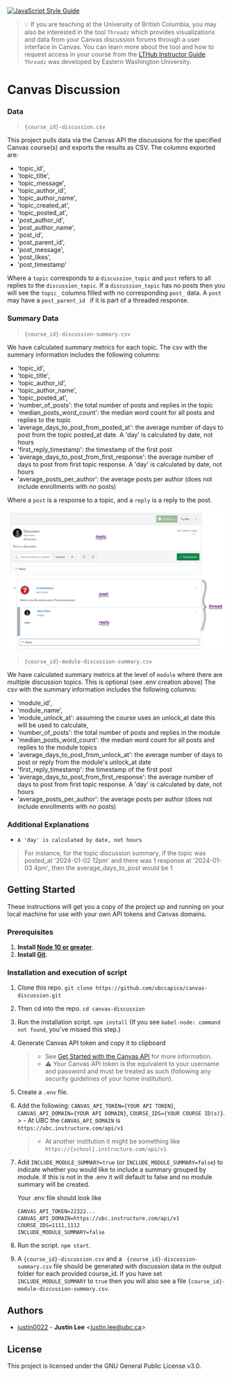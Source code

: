 [![JavaScript Style Guide](https://img.shields.io/badge/code_style-standard-brightgreen.svg)](https://standardjs.com)

> 💡 If you are teaching at the University of British Columbia, you may also be interested in the tool `Threadz` which provides visualizations and data from your Canvas discussion forums through a user interface in Canvas. You can learn more about the tool and how to request access in your course from the [LTHub Instructor Guide](https://lthub.ubc.ca/guides/threadz-instructor-guide/). `Threadz` was developed by Eastern Washington University.

# Canvas Discussion

### Data
> `{course_id}-discussion.csv`  

This project pulls data via the Canvas API the discussions for the specified Canvas course(s) and exports the results as CSV. The columns exported are:
* 'topic_id',
* 'topic_title',
* 'topic_message',
* 'topic_author_id',
* 'topic_author_name',
* 'topic_created_at',
* 'topic_posted_at',
* 'post_author_id',
* 'post_author_name',
* 'post_id',
* 'post_parent_id',
* 'post_message',
* 'post_likes',
* 'post_timestamp'

Where a `topic` corresponds to a `discussion_topic` and `post` refers to all replies to the `discussion_topic`. If a `discussion_topic` has no posts then you will see the `topic_` columns filled with no corresponding `post_` data. A `post` may have a `post_parent_id ` if it is part of a threaded response.

### Summary Data
> `{course_id}-discussion-summary.csv`

We have calculated summary metrics for each topic. The csv with the summary information includes the following columns:
* 'topic_id',
* 'topic_title',
* 'topic_author_id',
* 'topic_author_name',
* 'topic_posted_at',
* 'number_of_posts': the total number of posts and replies in the topic
* 'median_posts_word_count': the median word count for all posts and replies to the topic
* 'average_days_to_post_from_posted_at': the average number of days to post from the topic posted_at date. A 'day' is calculated by date, not hours
* 'first_reply_timestamp': the timestamp of the first post
* 'average_days_to_post_from_first_response': the average number of days to post from first topic response. A 'day' is calculated by date, not hours
* 'average_posts_per_author': the average posts per author (does not include enrollments with no posts)

Where a `post` is a response to a topic, and a `reply` is a reply to the post. 

![alt text](image-1.png)

> `{course_id}-module-discussion-summary.csv`

We have calculated summary metrics at the level of `module` where there are multiple discussion topics. This is optional (see .env creation above) The csv with the summary information includes the following columns:

* 'module_id',
* 'module_name',
* 'module_unlock_at': assuming the course uses an unlock_at date this will be used to calculate,
* 'number_of_posts': the total number of posts and replies in the module
* 'median_posts_word_count': the median word count for all posts and replies to the module topics
* 'average_days_to_post_from_unlock_at': the average number of days to post or reply from the module's unlock_at date
* 'first_reply_timestamp': the timestamp of the first post
* 'average_days_to_post_from_first_response': the average number of days to post from first topic response. A 'day' is calculated by date, not hours
* 'average_posts_per_author': the average posts per author (does not include enrollments with no posts)


### Additional Explanations
- `A 'day' is calculated by date, not hours`

> For instance, for the topic discussion summary, if the topic was posted_at '2024-01-02 12pm' and there was 1 response at '2024-01-03 4pm', then the average_days_to_post would be 1

## Getting Started
These instructions will get you a copy of the project up and running on your local machine for use with your own API tokens and Canvas domains.

### Prerequisites

1. **Install [Node 10 or greater](https://nodejs.org)**.
1. **Install [Git](https://git-scm.com/downloads)**.

### Installation and execution of script

1. Clone this repo. `git clone https://github.com/ubccapico/canvas-discussion.git`
1. Then cd into the repo. `cd canvas-discussion`
1. Run the installation script. `npm install` (If you see `babel-node: command not found`, you've missed this step.)
1. Generate Canvas API token and copy it to clipboard
    > - See [Get Started with the Canvas API](https://learninganalytics.ubc.ca/guides/get-started-with-the-canvas-api/) for more information.
    > - ⚠️ Your Canvas API token is the equivalent to your username and password and must be treated as such (following any security guidelines of your home institution).
1. Create a `.env` file.
1. Add the following: `CANVAS_API_TOKEN={YOUR API TOKEN}`, `CANVAS_API_DOMAIN={YOUR API DOMAIN}`, `COURSE_IDS={YOUR COURSE ID(s)}`. > - At UBC the `CANVAS_API_DOMAIN` is `https://ubc.instructure.com/api/v1`
    > - At another institution it might be something like `https://{school}.instructure.com/api/v1`
1. Add `INCLUDE_MODULE_SUMMARY=true` (or `INCLUDE_MODULE_SUMMARY=false`) to indicate whether you would like to include a summary grouped by module. If this is not in the .env it will default to false and no module summary will be created. 

    Your .env file should look like
    ```
    CANVAS_API_TOKEN=22322...
    CANVAS_API_DOMAIN=https://ubc.instructure.com/api/v1
    COURSE_IDS=1111,1112
    INCLUDE_MODULE_SUMMARY=false
    ```
1. Run the script. `npm start`.
1. A `{course_id}-discussion.csv` and a ` {course_id}-discussion-summary.csv` file should be generated with discussion data in the output folder for each provided course_id. If you have set `INCLUDE_MODULE_SUMMARY` to `true` then you will also see a file `{course_id}-module-discussion-summary.csv`. 

## Authors

* [justin0022](https://github.com/justin0022) -
**Justin Lee** &lt;justin.lee@ubc.ca&gt;

## License

This project is licensed under the GNU General Public License v3.0.

